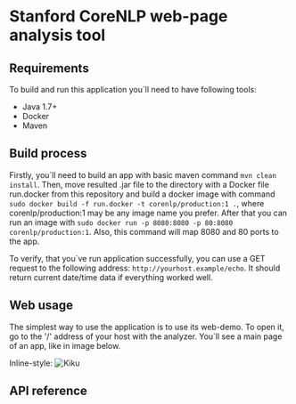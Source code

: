 # Stanford CoreNLP web-page analysis tool

## Requirements

To build and run this application you`ll need to have following tools:
- Java 1.7+
- Docker
- Maven

## Build process

Firstly, you`ll need to build an app with basic maven command 
```mvn clean install```. Then, move resulted .jar file to the directory with a Docker file run.docker from this repository and build a docker image with command ```sudo docker build -f run.docker -t corenlp/production:1 .```, where corenlp/production:1 may be any image name you prefer. After that you can run an image with ```sudo docker run -p 8080:8080 -p 80:8080 corenlp/production:1```. Also, this command will map 8080 and 80 ports to the app.

To verify, that you`ve run application successfully, you can use a GET request to the following address: ```http://yourhost.example/echo```. It should return current date/time data if everything worked well.

## Web usage

The simplest way to use the application is to use its web-demo. To open it, go to the '/' address of your host with the analyzer. You`ll see a main page of an app, like in image below.

Inline-style: 
![Kiku](imgs/interface-01.PNG)

## API reference